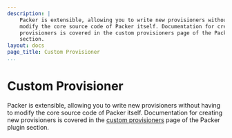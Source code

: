```yaml
---
description: |
    Packer is extensible, allowing you to write new provisioners without having to
    modify the core source code of Packer itself. Documentation for creating new
    provisioners is covered in the custom provisioners page of the Packer plugin
    section.
layout: docs
page_title: Custom Provisioner
...
```


# Custom Provisioner

Packer is extensible, allowing you to write new provisioners without having to
modify the core source code of Packer itself. Documentation for creating new
provisioners is covered in the [custom
provisioners](/docs/extend/provisioner.html) page of the Packer plugin section.
